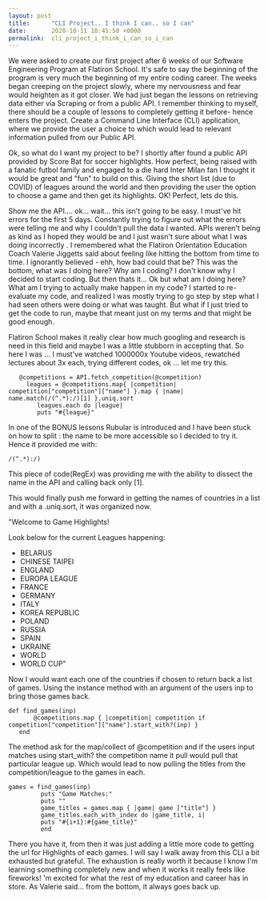 ```yaml
---
layout: post
title:      "CLI Project.. I think I can.. so I can"
date:       2020-10-11 18:45:50 +0000
permalink:  cli_project_i_think_i_can_so_i_can
---
```




We were asked to create our first project after 6 weeks of our Software Engineering Program at Flatiron School. It's safe to say the beginning of the program is very much the beginning of my entire coding career. The weeks began creeping on the project slowly, where my nervousness and fear would heighten as it got closer. We had just began the lessons on retrieving data either via Scraping or from a public API.  I remember thinking to myself, there should be a couple of lessons to completely getting it before- hence enters the project. Create a Command Line Interface (CLI) application, where we provide the user a choice to which would lead to relevant information pulled from our Public API.

Ok, so what do I want my project to be? I shortly after found a public API provided by Score Bat for soccer highlights. How perfect, being raised with a fanatic futbol family and engaged to a die hard Inter Milan fan I thought it would be great and "fun"  to build on this. Giving the short list (due to COVID) of leagues around the world and then  providing the user the option to choose a game and then get its highlights. OK! Perfect, lets do this.

Show me the API.... ok... wait... this isn't going to be easy. I must've hit errors for the first 5 days. Constantly trying to figure out what the errors were telling me and why I couldn't pull the data I wanted.  APIs weren't being as kind as I hoped they would be and I just wasn't sure about what I was doing incorrectly . I remembered what the Flatiron Orientation Education Coach Valerie Jiggetts said about feeling like hitting the bottom from time to time. I ignorantly believed - ehh, how bad could that be? This was the bottom, what was I doing here? Why am I coding? I don't know why I decided to start coding. But then thats it... Ok but what am I doing here? What am I trying to actually make happen in my code? I started to re-evaluate my code, and realized I was mostly trying to go step by step what I had seen others were doing or what was taught. But what if I just tried to get the code to run, maybe that meant just on my terms and that might be good enough. 

Flatiron School makes it really clear how much googling and research is need in this field and maybe I was a little stubborn in accepting that. So here I was ... I must've watched 1000000x Youtube videos, rewatched lectures about 3x each, trying different codes, ok ... let me try this.

```
   @competitions = API.fetch_competition(@competition)
	 leagues = @competitions.map{ |competition| competition["competition"]["name"] }.map { |name|  name.match(/(^.*):/)[1] }.uniq.sort
        leagues.each do |league|
        puts "#{league}"
```

In one of the BONUS lessons Rubular is introduced and I have been stuck on how to split : the name to be more accessible so I decided to try it. Hence it provided me with: 
``` 
/(^.*):/)
```

This piece of code(RegEx) was providing me with the ability to dissect the name in the API and calling back only [1].

This would finally push me forward in getting the names of countries in a list and with a .uniq.sort, it was organized now.

"Welcome to Game Highlights!
 
Look below for the current Leagues happening:
 
* BELARUS
* CHINESE TAIPEI
* ENGLAND
* EUROPA LEAGUE
* FRANCE
* GERMANY
* ITALY
* KOREA REPUBLIC
* POLAND
* RUSSIA
* SPAIN
* UKRAINE
* WORLD
* WORLD CUP"

Now I would want each one of the countries if chosen to return back a list of games. Using the instance method with an argument of the users inp to bring those games back.

```
def find_games(inp)
       @competitions.map { |competition| competition if competition["competition"]["name"].start_with?(inp) }
   end
```

The method ask for the map/collect of @competition and if the users input matches using start_with?  the competition name it pull would pull that particular league up. Which would lead to now pulling the titles from the competition/league to the games in each. 
```
games = find_games(inp)
         puts "Game Matches:"
         puts ""
         game_titles = games.map { |game| game ["title"] }
         game_titles.each_with_index do |game_title, i|
         puts "#{i+1}:#{game_title}"
         end 
```

There you have it, from then it was just adding a little more code to getting the url for Highlights of each games.
I will say I walk away from this CLI a bit exhausted but grateful. The exhaustion is really worth it because I know I'm learning something completely new and when it works it really feels like fireworks! 'm excited for what the rest of my education and career has in store. As Valerie said... from the bottom, it always goes back up. 


